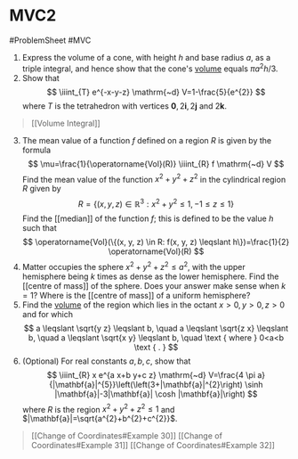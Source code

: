 # MVC2
#ProblemSheet #MVC 
1. Express the volume of a cone, with height $h$ and base radius $a$, as a triple integral, and hence show that the cone's [volume](Volume%20Integral) equals $\pi a^{2} h / 3$.
2. Show that
$$
\iiint_{T} e^{-x-y-z} \mathrm{~d} V=1-\frac{5}{e^{2}}
$$
where $T$ is the tetrahedron with vertices $\mathbf{0}, 2 \mathbf{i}, 2 \mathbf{j}$ and $2 \mathbf{k}$.
>[[Volume Integral]]
3. The mean value of a function $f$ defined on a region $R$ is given by the formula
$$
\mu=\frac{1}{\operatorname{Vol}(R)} \iiint_{R} f \mathrm{~d} V
$$
Find the mean value of the function $x^{2}+y^{2}+z^{2}$ in the cylindrical region $R$ given by
$$
R=\left\{(x, y, z) \in \mathbb{R}^{3}: x^{2}+y^{2} \leqslant 1,-1 \leqslant z \leqslant 1\right\}
$$
Find the [[median]] of the function $f$; this is defined to be the value $h$ such that
$$
\operatorname{Vol}(\{(x, y, z) \in R: f(x, y, z) \leqslant h\})=\frac{1}{2} \operatorname{Vol}(R)
$$
4. Matter occupies the sphere $x^{2}+y^{2}+z^{2} \leqslant a^{2}$, with the upper hemisphere being $k$ times as dense as the lower hemisphere. Find the [[centre of mass]] of the sphere.
Does your answer make sense when $k=1 ?$ Where is the [[centre of mass]] of a uniform hemisphere?
5. Find the [volume](Volume%20Integral) of the region which lies in the octant $x>0, y>0, z>0$ and for which
$$
a \leqslant \sqrt{y z} \leqslant b, \quad a \leqslant \sqrt{z x} \leqslant b, \quad a \leqslant \sqrt{x y} \leqslant b, \quad \text { where } 0<a<b \text { . }
$$
6. (Optional) For real constants $a, b, c$, show that
$$
\iiint_{R} x e^{a x+b y+c z} \mathrm{~d} V=\frac{4 \pi a}{|\mathbf{a}|^{5}}\left(\left(3+|\mathbf{a}|^{2}\right) \sinh |\mathbf{a}|-3|\mathbf{a}| \cosh |\mathbf{a}|\right)
$$
where $R$ is the region $x^{2}+y^{2}+z^{2} \leqslant 1$ and $|\mathbf{a}|=\sqrt{a^{2}+b^{2}+c^{2}}$.
> [[Change of Coordinates#Example 30]]
> [[Change of Coordinates#Example 31]]
> [[Change of Coordinates#Example 32]]